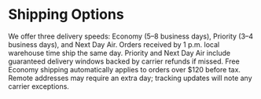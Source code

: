 # Shipping Options

We offer three delivery speeds: Economy (5–8 business days), Priority (3–4 business days), and Next Day Air. Orders received by 1 p.m. local warehouse time ship the same day. Priority and Next Day Air include guaranteed delivery windows backed by carrier refunds if missed. Free Economy shipping automatically applies to orders over $120 before tax. Remote addresses may require an extra day; tracking updates will note any carrier exceptions.
